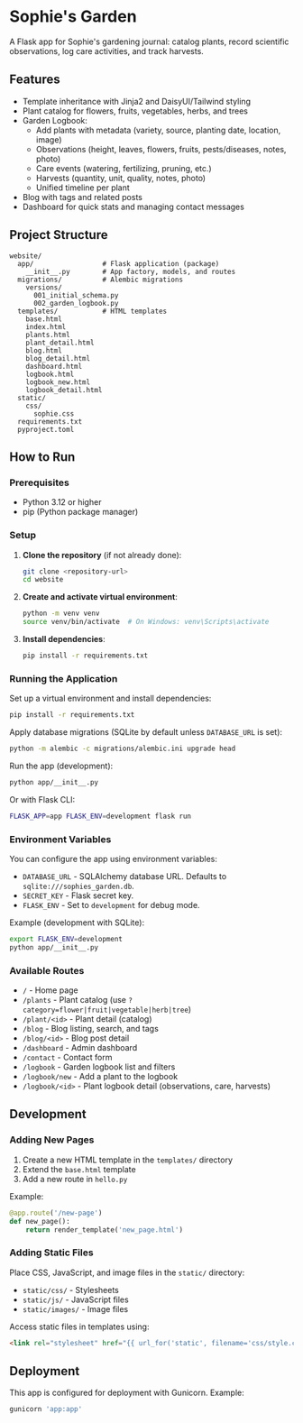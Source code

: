 # Sophie's Garden

A Flask app for Sophie's gardening journal: catalog plants, record scientific observations, log care activities, and track harvests.

## Features

- Template inheritance with Jinja2 and DaisyUI/Tailwind styling
- Plant catalog for flowers, fruits, vegetables, herbs, and trees
- Garden Logbook:
  - Add plants with metadata (variety, source, planting date, location, image)
  - Observations (height, leaves, flowers, fruits, pests/diseases, notes, photo)
  - Care events (watering, fertilizing, pruning, etc.)
  - Harvests (quantity, unit, quality, notes, photo)
  - Unified timeline per plant
- Blog with tags and related posts
- Dashboard for quick stats and managing contact messages

## Project Structure

```
website/
  app/                 # Flask application (package)
    __init__.py        # App factory, models, and routes
  migrations/          # Alembic migrations
    versions/
      001_initial_schema.py
      002_garden_logbook.py
  templates/           # HTML templates
    base.html
    index.html
    plants.html
    plant_detail.html
    blog.html
    blog_detail.html
    dashboard.html
    logbook.html
    logbook_new.html
    logbook_detail.html
  static/
    css/
      sophie.css
  requirements.txt
  pyproject.toml
```

## How to Run

### Prerequisites

- Python 3.12 or higher
- pip (Python package manager)

### Setup

1. **Clone the repository** (if not already done):
   ```bash
   git clone <repository-url>
   cd website
   ```

2. **Create and activate virtual environment**:
   ```bash
   python -m venv venv
   source venv/bin/activate  # On Windows: venv\Scripts\activate
   ```

3. **Install dependencies**:
   ```bash
   pip install -r requirements.txt
   ```

### Running the Application

Set up a virtual environment and install dependencies:

```bash
pip install -r requirements.txt
```

Apply database migrations (SQLite by default unless `DATABASE_URL` is set):

```bash
python -m alembic -c migrations/alembic.ini upgrade head
```

Run the app (development):

```bash
python app/__init__.py
```

Or with Flask CLI:

```bash
FLASK_APP=app FLASK_ENV=development flask run
```

### Environment Variables

You can configure the app using environment variables:

- `DATABASE_URL` - SQLAlchemy database URL. Defaults to `sqlite:///sophies_garden.db`.
- `SECRET_KEY` - Flask secret key.
- `FLASK_ENV` - Set to `development` for debug mode.

Example (development with SQLite):

```bash
export FLASK_ENV=development
python app/__init__.py
```

### Available Routes

- `/` - Home page
- `/plants` - Plant catalog (use `?category=flower|fruit|vegetable|herb|tree`)
- `/plant/<id>` - Plant detail (catalog)
- `/blog` - Blog listing, search, and tags
- `/blog/<id>` - Blog post detail
- `/dashboard` - Admin dashboard
- `/contact` - Contact form
- `/logbook` - Garden logbook list and filters
- `/logbook/new` - Add a plant to the logbook
- `/logbook/<id>` - Plant logbook detail (observations, care, harvests)

## Development

### Adding New Pages

1. Create a new HTML template in the `templates/` directory
2. Extend the `base.html` template
3. Add a new route in `hello.py`

Example:
```python
@app.route('/new-page')
def new_page():
    return render_template('new_page.html')
```

### Adding Static Files

Place CSS, JavaScript, and image files in the `static/` directory:

- `static/css/` - Stylesheets
- `static/js/` - JavaScript files
- `static/images/` - Image files

Access static files in templates using:
```html
<link rel="stylesheet" href="{{ url_for('static', filename='css/style.css') }}">
```

## Deployment

This app is configured for deployment with Gunicorn. Example:

```bash
gunicorn 'app:app'
```